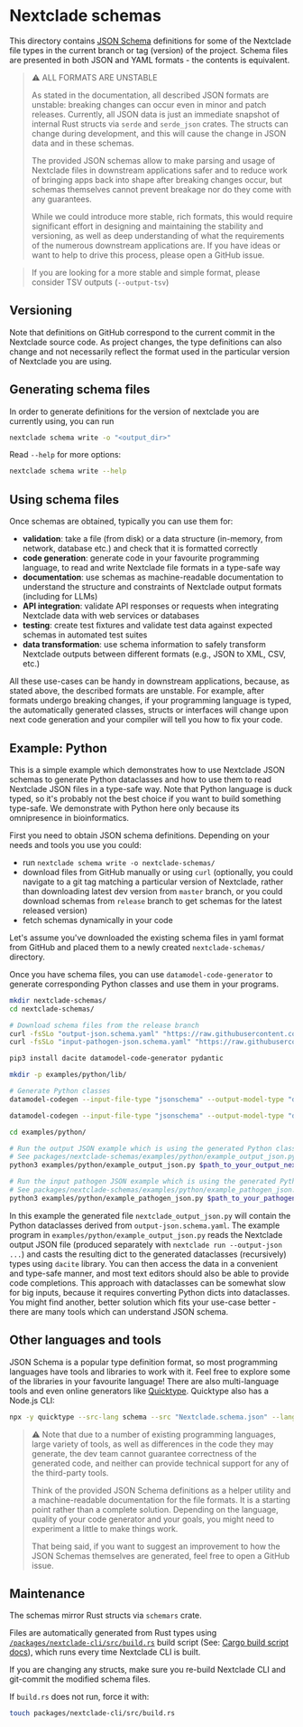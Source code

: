 # Nextclade schemas

This directory contains [JSON Schema](https://json-schema.org/) definitions for some of the Nextclade file types in the current branch or tag (version) of the project. Schema files are presented in both JSON and YAML formats - the contents is equivalent.

> ⚠️ ALL FORMATS ARE UNSTABLE
>
> As stated in the documentation, all described JSON formats are unstable: breaking changes can occur even in minor and patch releases. Currently, all JSON data is just an immediate snapshot of internal Rust structs via `serde` and `serde_json` crates. The structs can change during development, and this will cause the change in JSON data and in these schemas.
>
> The provided JSON schemas allow to make parsing and usage of Nextclade files in downstream applications safer and to reduce work of bringing apps back into shape after breaking changes occur, but schemas themselves cannot prevent breakage nor do they come with any guarantees.
>
> While we could introduce more stable, rich formats, this would require significant effort in designing and maintaining the stability and versioning, as well as deep understanding of what the requirements of the numerous downstream applications are. If you have ideas or want to help to drive this process, please open a GitHub issue.

> If you are looking for a more stable and simple format, please consider TSV outputs (`--output-tsv`)

## Versioning

Note that definitions on GitHub correspond to the current commit in the Nextclade source code. As project changes, the type definitions can also change and not necessarily reflect the format used in the particular version of Nextclade you are using.

## Generating schema files

In order to generate definitions for the version of nextclade you are currently using, you can run

```bash
nextclade schema write -o "<output_dir>"
```

Read `--help` for more options:

```bash
nextclade schema write --help
```

## Using schema files

Once schemas are obtained, typically you can use them for:

- **validation**: take a file (from disk) or a data structure (in-memory, from network, database etc.) and check that it is formatted correctly
- **code generation**: generate code in your favourite programming language, to read and write Nextclade file formats in a type-safe way
- **documentation**: use schemas as machine-readable documentation to understand the structure and constraints of Nextclade output formats (including for LLMs)
- **API integration**: validate API responses or requests when integrating Nextclade data with web services or databases
- **testing**: create test fixtures and validate test data against expected schemas in automated test suites
- **data transformation**: use schema information to safely transform Nextclade outputs between different formats (e.g., JSON to XML, CSV, etc.)

All these use-cases can be handy in downstream applications, because, as stated above, the described formats are unstable. For example, after formats undergo breaking changes, if your programming language is typed, the automatically generated classes, structs or interfaces will change upon next code generation and your compiler will tell you how to fix your code.

## Example: Python

This is a simple example which demonstrates how to use Nextclade JSON schemas to generate Python dataclasses and how to use them to read Nextclade JSON files in a type-safe way. Note that Python language is duck typed, so it's probably not the best choice if you want to build something type-safe. We demonstrate with Python here only because its omnipresence in bioinformatics.

First you need to obtain JSON schema definitions. Depending on your needs and tools you use you could:

- run `nextclade schema write -o nextclade-schemas/`
- download files from GitHub manually or using `curl` (optionally, you could navigate to a git tag matching a particular version of Nextclade, rather than downloading latest dev version from `master` branch, or you could download schemas from `release` branch to get schemas for the latest released version)
- fetch schemas dynamically in your code

Let's assume you've downloaded the existing schema files in yaml format from GitHub and placed them to a newly created `nextclade-schemas/` directory.

Once you have schema files, you can use `datamodel-code-generator` to generate corresponding Python classes and use them in your programs.

```bash
mkdir nextclade-schemas/
cd nextclade-schemas/

# Download schema files from the release branch
curl -fsSLo "output-json.schema.yaml" "https://raw.githubusercontent.com/nextstrain/nextclade/release/packages/nextclade-schemas/output-json.schema.yaml"
curl -fsSLo "input-pathogen-json.schema.yaml" "https://raw.githubusercontent.com/nextstrain/nextclade/release/packages/nextclade-schemas/input-pathogen-json.schema.yaml"

pip3 install dacite datamodel-code-generator pydantic

mkdir -p examples/python/lib/

# Generate Python classes
datamodel-codegen --input-file-type "jsonschema" --output-model-type "dataclasses.dataclass" --enum-field-as-literal=all --input "output-json.schema.yaml" --output "examples/python/lib/nextclade_output_json.py"

datamodel-codegen --input-file-type "jsonschema" --output-model-type "dataclasses.dataclass" --enum-field-as-literal=all --input "input-pathogen-json.schema.yaml" --output "examples/python/lib/nextclade_input_pathogen_json.py"

cd examples/python/

# Run the output JSON example which is using the generated Python classes.
# See packages/nextclade-schemas/examples/python/example_output_json.py
python3 examples/python/example_output_json.py $path_to_your_output_nextclade_json

# Run the input pathogen JSON example which is using the generated Python classes.
# See packages/nextclade-schemas/examples/python/example_pathogen_json.py
python3 examples/python/example_pathogen_json.py $path_to_your_pathogen_json
```

In this example the generated file `nextclade_output_json.py` will contain the Python dataclasses derived from `output-json.schema.yaml`. The example program in `examples/python/example_output_json.py` reads the Nextclade output JSON file (produced separately with `nextclade run --output-json ...`) and casts the resulting dict to the generated dataclasses (recursively) types using `dacite` library. You can then access the data in a convenient and type-safe manner, and most text editors should also be able to provide code completions. This approach with dataclasses can be somewhat slow for big inputs, because it requires converting Python dicts into dataclasses. You might find another, better solution which fits your use-case better - there are many tools which can understand JSON schema.

## Other languages and tools

JSON Schema is a popular type definition format, so most programming languages have tools and libraries to work with it. Feel free to explore some of the libraries in your favourite language! There are also multi-language tools and even online generators like [Quicktype](https://quicktype.io/). Quicktype also has a Node.js CLI:

```bash
npx -y quicktype --src-lang schema --src "Nextclade.schema.json" --lang python --python-version 3.7 --just-types --top-level "_NextcladeSchemaRoot" --out "python/Nextclade.py"
```

> ⚠️ Note that due to a number of existing programming languages, large variety of tools, as well as differences in the code they may generate, the dev team cannot guarantee correctness of the generated code, and neither can provide technical support for any of the third-party tools.
>
> Think of the provided JSON Schema definitions as a helper utility and a machine-readable documentation for the file formats. It is a starting point rather than a complete solution. Depending on the language, quality of your code generator and your goals, you might need to experiment a little to make things work.
>
> That being said, if you want to suggest an improvement to how the JSON Schemas themselves are generated, feel free to open a GitHub issue.

## Maintenance

The schemas mirror Rust structs via `schemars` crate.

Files are automatically generated from Rust types using [`/packages/nextclade-cli/src/build.rs`](../nextclade-cli/src/build.rs) build script (See: [Cargo build script docs](https://doc.rust-lang.org/cargo/reference/build-scripts.html)), which runs every time Nextclade CLI is built.

If you are changing any structs, make sure you re-build Nextclade CLI and git-commit the modified schema files.

If `build.rs` does not run, force it with:

```bash
touch packages/nextclade-cli/src/build.rs
```
